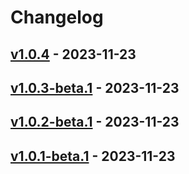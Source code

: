 # Changelog

<!-- [NEXT_ENTRY] -->

## [v1.0.4](RaianGil/my-porfolio-backend?version=GTv1.0.4) - 2023-11-23



## [v1.0.3-beta.1](RaianGil/my-porfolio-backend?version=GTv1.0.3-beta.1) - 2023-11-23



## [v1.0.2-beta.1](RaianGil/my-porfolio-backend?version=GTv1.0.2-beta.1) - 2023-11-23



## [v1.0.1-beta.1](RaianGil/my-porfolio-backend?version=GTv1.0.1-beta.1) - 2023-11-23


